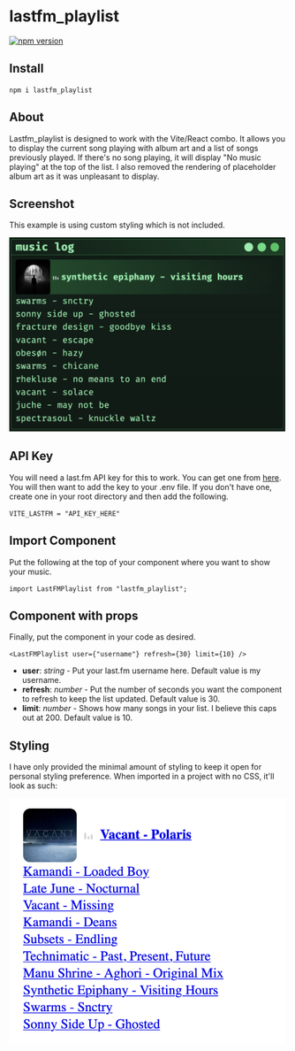 # lastfm_playlist
[![npm version](https://badge.fury.io/js/lastfm_playlist.svg)](https://badge.fury.io/js/lastfm_playlist)
## Install

```
npm i lastfm_playlist
```

## About

Lastfm_playlist is designed to work with the Vite/React combo. It allows you to display the current song playing with album art and a list of songs previously played. If there's no song playing, it will display "No music playing" at the top of the list. I also removed the rendering of placeholder album art as it was unpleasant to display.

## Screenshot

This example is using custom styling which is not included.

<img src="./example.png" width="500px" alt="styled example"/>

## API Key

You will need a last.fm API key for this to work. You can get one from [here](https://www.last.fm/api/account/create).
You will then want to add the key to your .env file. If you don't have one, create one in your root directory and then add the following.

```
VITE_LASTFM = "API_KEY_HERE"
```

## Import Component

Put the following at the top of your component where you want to show your music.

```tsx
import LastFMPlaylist from "lastfm_playlist";
```

## Component with props

Finally, put the component in your code as desired.

```tsx
<LastFMPlaylist user={"username"} refresh={30} limit={10} />
```

- **user**: _string_ - Put your last.fm username here. Default value is my username.
- **refresh**: _number_ - Put the number of seconds you want the component to refresh to keep the list updated. Default value is 30.
- **limit**: _number_ - Shows how many songs in your list. I believe this caps out at 200. Default value is 10.

## Styling

I have only provided the minimal amount of styling to keep it open for personal styling preference. When imported in a project with no CSS, it'll look as such:

<img src="./example_nostyle.png" width="500px" alt="unstyled example"/>
